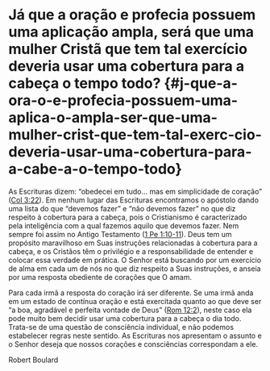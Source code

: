 # Já que a oração e profecia possuem uma aplicação ampla, será que uma mulher Cristã que tem tal exercício deveria usar uma cobertura para a cabeça o tempo todo? {#j-que-a-ora-o-e-profecia-possuem-uma-aplica-o-ampla-ser-que-uma-mulher-crist-que-tem-tal-exerc-cio-deveria-usar-uma-cobertura-para-a-cabe-a-o-tempo-todo}

As Escrituras dizem: “obedecei em tudo... mas em simplicidade de coração” ([Col 3:22](http://bibliaonline.com.br/acf/cl/3/22)). Em nenhum lugar das Escrituras encontramos o apóstolo dando uma lista do que “devemos fazer” e “não devemos fazer” no que diz respeito à cobertura para a cabeça, pois o Cristianismo é caracterizado pela inteligência com a qual fazemos aquilo que devemos fazer. Nem sempre foi assim no Antigo Testamento ([1 Pe 1:10-11](http://bibliaonline.com.br/acf/1pe/1/10-11)). Deus tem um propósito maravilhoso em Suas instruções relacionadas à cobertura para a cabeça, e os Cristãos têm o privilégio e a responsabilidade de entender e colocar essa verdade em prática. O Senhor está buscando por um exercício de alma em cada um de nós no que diz respeito a Suas instruções, e anseia por uma resposta obediente de corações que O amam.

Para cada irmã a resposta do coração irá ser diferente. Se uma irmã anda em um estado de contínua oração e está exercitada quanto ao que deve ser “a boa, agradável e perfeita vontade de Deus” ([Rom 12:2](http://bibliaonline.com.br/acf/rm/12/2)), neste caso ela pode muito bem decidir usar uma cobertura para a cabeça o dia todo. Trata-se de uma questão de consciência individual, e não podemos estabelecer regras neste sentido. As Escrituras nos apresentam o assunto e o Senhor deseja que nossos corações e consciências correspondam a ele.

Robert Boulard